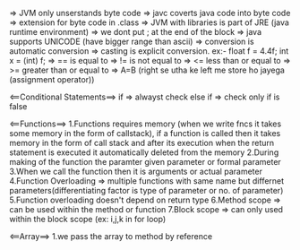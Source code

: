 => JVM only unserstands byte code
=> javc coverts java code into byte code
=> extension for byte code in .class
=> JVM with libraries is part of JRE (java runtime environment)
=> we dont put ; at the end of the block
=> java supports UNICODE (have bigger range than ascii)
=> conversion is automatic conversion
=> casting is explicit conversion. ex:- float f = 4.4f; int x = (int) f;
=> == is equal to
=> != is not equal to
=> <= less than or equal to
=> >= greater than or equal to
=> A=B (right se utha ke left me store ho jayega (assignment operator))

<==Conditional Statements==>
if => alwayst check
else if => check only if is false

<==Functions==>
1.Functions requires memory (when we write fncs it takes some memory in the form of callstack), if a function is called then it takes memory in the form of call stack and after its execution when the return statement is executed it automatically deleted from the memory
2.During making of the function the paramter given parameter or formal parameter
3.When we call the function then it is arguments or actual parameter
4.Function Overloading => multiple functions with same name but differnet parameters(differentiating factor is type of parameter or no. of parameter)
5.Function overloading doesn't depend on return type
6.Method scope => can be used within the method or function
7.Block scope => can only used within the block scope (ex: i,j,k in for loop)

<==Array==>
1.we pass the array to method by reference
